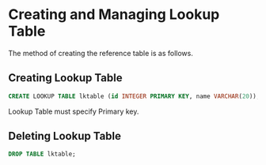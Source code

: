 # Creating and Managing Lookup Table

The method of creating the reference table is as follows.

## Creating Lookup Table

```sql
CREATE LOOKUP TABLE lktable (id INTEGER PRIMARY KEY, name VARCHAR(20));
```

Lookup Table must specify Primary key.

## Deleting Lookup Table

```sql
DROP TABLE lktable;
```
